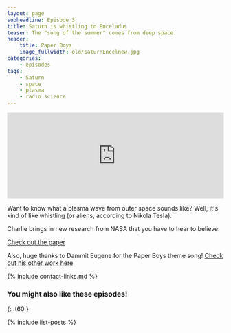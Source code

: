 ```yaml
---
layout: page
subheadline: Episode 3
title: Saturn is whistling to Enceladus
teaser: The "song of the summer" comes from deep space.
header:
    title: Paper Boys
    image_fullwidth: old/saturnEncelnew.jpg
categories:
    - episodes
tags:
    - Saturn
    - space
    - plasma
    - radio science
---
```


<iframe src="https://pinecast.com/player/27bdfb9e-3a1d-4c20-ba4f-e579ecd7b74b?theme=thick" seamless height="200" style="border:0" class="pinecast-embed" frameborder="0" width="100%"></iframe>

Want to know what a plasma wave from outer space sounds like? Well, it's kind of like whistling (or aliens, according to Nikola Tesla). 

Charlie brings in new research from NASA that you have to hear to believe. 

[Check out the paper](https://agupubs.onlinelibrary.wiley.com/doi/abs/10.1029/2018GL078130)

Also, huge thanks to Dammit Eugene for the Paper Boys theme song! [Check out his other work here](https://soundcloud.com/dammit-eugene/tracks)


{% include contact-links.md %}


### You might also like these episodes!
{: .t60 }

{% include list-posts %}
